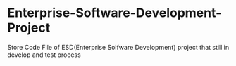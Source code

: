 # Enterprise-Software-Development-Project
Store Code File of ESD(Enterprise Solfware Development) project that still in develop and test process
